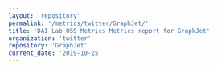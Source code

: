 ```yaml
---
layout: 'repository'
permalink: '/metrics/twitter/GraphJet/'
title: 'DAI Lab OSS Metrics Metrics report for GraphJet'
organization: 'twitter'
repository: 'GraphJet'
current_date: '2019-10-25'
---
```

